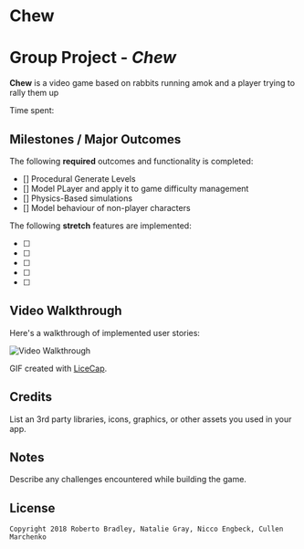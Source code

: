 # Chew

# Group Project - *Chew*

**Chew** is a video game based on rabbits running amok and a player trying to rally them up

Time spent: 

## Milestones / Major Outcomes

The following **required** outcomes and functionality is completed:

- [] Procedural Generate Levels
- [] Model PLayer and apply it to game difficulty management
- [] Physics-Based simulations
- [] Model behaviour of non-player characters

The following **stretch** features are implemented:

- [ ] 
- [ ] 
- [ ] 
- [ ] 
- [ ] 

## Video Walkthrough

Here's a walkthrough of implemented user stories:

<img src='https://i.imgur.com/ln6M8X4.gif' title='Video Walkthrough' width='' alt='Video Walkthrough' />

GIF created with [LiceCap](http://www.cockos.com/licecap/).

## Credits

List an 3rd party libraries, icons, graphics, or other assets you used in your app.



## Notes

Describe any challenges encountered while building the game.


## License

    Copyright 2018 Roberto Bradley, Natalie Gray, Nicco Engbeck, Cullen Marchenko

  
